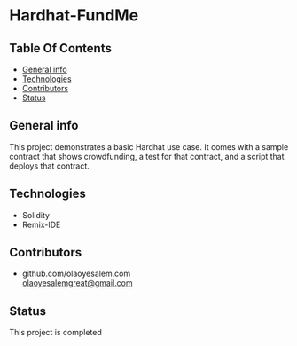 # Hardhat-FundMe

## **Table Of Contents**

* [General info](#general-info)
* [Technologies](#technologies)
* [Contributors](#contributors)
* [Status](#status)

## General info
This project demonstrates a basic Hardhat use case. It  comes with a sample contract that shows crowdfunding,  a test for that contract, and a script that deploys that contract.

## Technologies
* Solidity
* Remix-IDE


## Contributors

* github.com/olaoyesalem.com
<br>  olaoyesalemgreat@gmail.com



## Status
This project is completed




